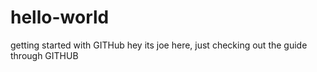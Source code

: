 # hello-world
getting started with GITHub
hey its joe here, just checking out the guide through GITHUB
